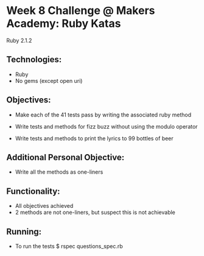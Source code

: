 Week 8 Challenge @ Makers Academy: Ruby Katas
=============================================

Ruby 2.1.2

Technologies:
-------------
- Ruby
- No gems (except open uri)

Objectives:
-----------
- Make each of the 41 tests pass by writing the associated ruby method

- Write tests and methods for fizz buzz without using the modulo operator

- Write tests and methods to print the lyrics to 99 bottles of beer

Additional Personal Objective:
------------------------------
- Write all the methods as one-liners

Functionality:
--------------
- All objectives achieved
- 2 methods are not one-liners, but suspect this is not achievable

Running:
-------
- To run the tests $ rspec questions_spec.rb


